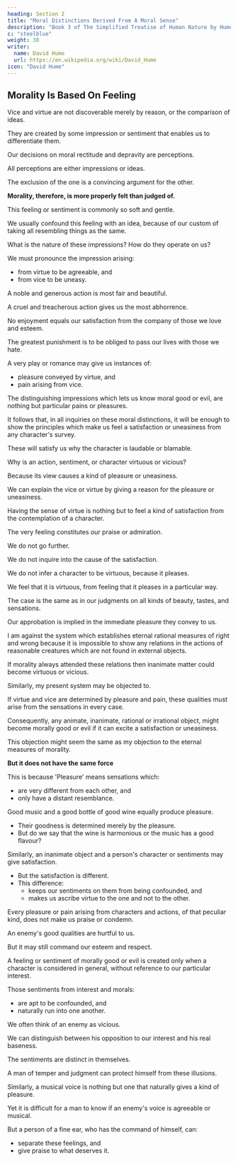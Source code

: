 ```yaml
---
heading: Section 2
title: "Moral Distinctions Derived From A Moral Sense"
description: "Book 3 of The Simplified Treatise of Human Nature by Hume"
c: "steelblue"
weight: 38
writer:
  name: David Hume
  url: https://en.wikipedia.org/wiki/David_Hume
icon: "David Hume"
---
```



## Morality Is Based On Feeling

Vice and virtue are not discoverable merely by reason, or the comparison of ideas.

They are created by some impression or sentiment that enables us to differentiate them.


<!-- Our decisions on moral rectitude and depravity are perceptions.

All perceptions are either impressions or ideas.

The exclusion of the one is a convincing argument for the other.

Morality, therefore, is more properly felt than judged of.

This feeling or sentiment is commonly so soft and gentle.

We usually confound this feeling with an idea, because of our custom of taking all resembling things as the same.

What is the nature of these impressions?

How do they operate on us?

We must pronounce the impression arising:
- from virtue to be agreeable, and
- from vice to be uneasy.

A noble and generous action is most fair and beautiful.
        A cruel and treacherous action gives us the most abhorrence.
    No enjoyment equals our satisfaction from the company of those we love and esteem.
        The greatest punishment is to be obliged to pass our lives with those we hate.
    A very play or romance may give us instances of:
        pleasure conveyed by virtue, and
        pain arising from vice.

-->


Our decisions on moral rectitude and depravity are perceptions.

All perceptions are either impressions or ideas.

The exclusion of the one is a convincing argument for the other.

**Morality, therefore, is more properly felt than judged of.**

This feeling or sentiment is commonly so soft and gentle.

We usually confound this feeling with an idea, because of our custom of taking all resembling things as the same.


What is the nature of these impressions? How do they operate on us?

We must pronounce the impression arising:
- from virtue to be agreeable, and
- from vice to be uneasy.

A noble and generous action is most fair and beautiful.

A cruel and treacherous action gives us the most abhorrence.

No enjoyment equals our satisfaction from the company of those we love and esteem.

The greatest punishment is to be obliged to pass our lives with those we hate.

A very play or romance may give us instances of:
- pleasure conveyed by virtue, and
- pain arising from vice.

The distinguishing impressions which lets us know moral good or evil, are nothing but particular pains or pleasures.

It follows that, in all inquiries on these moral distinctions, it will be enough to show the principles which make us feel a satisfaction or uneasiness from any character's survey.

These will satisfy us why the character is laudable or blamable.

Why is an action, sentiment, or character virtuous or vicious?

Because its view causes a kind of pleasure or uneasiness.

We can explain the vice or virtue by giving a reason for the pleasure or uneasiness.

Having the sense of virtue is nothing but to feel a kind of satisfaction from the contemplation of a character.

The very feeling constitutes our praise or admiration.
            
We do not go further.

We do not inquire into the cause of the satisfaction.

We do not infer a character to be virtuous, because it pleases.

We feel that it is virtuous, from feeling that it pleases in a particular way.

The case is the same as in our judgments on all kinds of beauty, tastes, and sensations.

Our approbation is implied in the immediate pleasure they convey to us.


I am against the system which establishes eternal rational measures of right and wrong because it is impossible to show any relations in the actions of reasonable creatures which are not found in external objects.

If morality always attended these relations then inanimate matter could become virtuous or vicious.

Similarly, my present system may be objected to.

If virtue and vice are determined by pleasure and pain, these qualities must arise from the sensations in every case.

Consequently, any animate, inanimate, rational or irrational object, might become morally good or evil if it can excite a satisfaction or uneasiness.

This objection might seem the same as my objection to the eternal measures of morality.

**But it does not have the same force**

This is because 'Pleasure' means sensations which:
- are very different from each other, and
- only have a distant resemblance.

Good music and a good bottle of good wine equally produce pleasure.
- Their goodness is determined merely by the pleasure.
- But do we say that the wine is harmonious or the music has a good flavour?

Similarly, an inanimate object and a person's character or sentiments may give satisfaction.
- But the satisfaction is different.
- This difference:
  - keeps our sentiments on them from being confounded, and
  - makes us ascribe virtue to the one and not to the other.

Every pleasure or pain arising from characters and actions, of that peculiar kind, does not make us praise or condemn.

An enemy's good qualities are hurtful to us.

But it may still command our esteem and respect.

A feeling or sentiment of morally good or evil is created only when a character is considered in general, without reference to our particular interest.

Those sentiments from interest and morals:
- are apt to be confounded, and
- naturally run into one another.

We often think of an enemy as vicious.

We can distinguish between his opposition to our interest and his real baseness.

The sentiments are distinct in themselves.

A man of temper and judgment can protect himself from these illusions.

Similarly, a musical voice is nothing but one that naturally gives a kind of pleasure.

Yet it is difficult for a man to know if an enemy's voice is agreeable or musical.

But a person of a fine ear, who has the command of himself, can:
- separate these feelings, and
- give praise to what deserves it.

<!-- <<<<<<< HEAD
=======
        In the preceding system of the passions in Book 2, we remarked a more considerable difference among our pains and pleasures.
        Pride and humility, love and hatred are excited when anything presented to us:
            is related to the object of that passion, and
            produces a separate sensation related to the sensation of that passion.
        Virtue and vice are attended with these circumstances.
            They must:
                be placed in ourselves or others
                excite pleasure or uneasiness, and
                give rise to one of these four passions.
            These clearly distinguish them from the pleasure and pain arising from inanimate objects that are often unrelated to us.
            This is perhaps the most considerable effect that virtue and vice have on the mind.

    From what principles is this pleasure and pain, that distinguishes moral good and evil, derived from?
        Where does it arise in the human mind?
    It is absurd to imagine that these sentiments are produced by an original quality and primary constitution in every instance.
        We have an infinite number of duties.
        It is impossible that our original instincts should extend to each of them.
        The mind cannot take all the precepts contained in the most complete system of ethics, from infancy.
    Such a method is incompatible to the usual maxims which conduct nature.
        A few principles produce all that variety we observe in the universe.
        Everything is carried on in the easiest and most simple manner.
    We therefore need to:
        abridge these primary impulses, and
        find some more general principles on which all our notions of morals are founded.


## Three Definitions Of The Word 'Nature'

Should we search for these principles in nature?
        Or must we look for them in some other origin?

Our answer depends on the definition of 'Nature' because it is most ambiguous and equivocal.

If 'nature' is opposed to 'miracles', then the following are natural:
        The distinction between vice and virtue
        Every event which has ever happened in the world, except those miracles, on which our religion is founded.

We make no very extraordinary discovery when we say that the sentiments of vice and virtue are natural in this sense.


But 'nature' may also be opposed to 'rare' and 'unusual'.
        This is the common meaning of nature.
        In this sense, disputes often arise on what is natural or unnatural.

We generally do not have any very precise standard to solve these disputes.

'Frequent' and 'rare' depend on the number of observed examples.
        This number may gradually increase or decrease.
        It will be impossible to fix any exact boundaries between them.

If ever there were anything natural in this sense, moral sentiments may be it.
        Since no nation or person was utterly deprived of morals, who never showed the smallest approbation or dislike of manners.

These sentiments are so rooted in our constitution and temper.
        It is impossible to destroy them without entirely confounding the human mind by disease or madness.


    But 'nature' may also mean not man-made.
        In this sense, it may be disputed whether the notions of virtue are natural or not.

    We readily forget, that men's designs, projects, and views are principles as necessary in their operation as heat and cold, moist and dry.
        We usually set them in opposition to the other principles of nature.
    I think it is impossible to answer whether the sense of virtue is natural or artificial.
        Our sense of some virtues is artificial, and that of others natural.
        This question will be more proper in the exact detail of each vice and virtue.14


    Based on these definitions of natural and unnatural, the systems which assert that virtue is natural and vice is unnatural are most unphilosophical.
        If natural means non-miraculous, then vice and virtue are equally natural.
        If natural means ordinary, then virtue will perhaps be found to be the most unnatural.
            Heroic virtue will be found as unusual as the most brutal barbarity.
        If natural means not man-made, both vice and virtue are equally artificial and out of nature.
        Actions themselves are:
            artificial, and
            performed with a certain design and intention.
                Otherwise, actions could never be ranked under merit or demerit.
        Therefore, it is impossible that natural and unnatural characters can ever mark the boundaries of vice and virtue.

    Thus, we are still brought back to our first position, that:
        virtue is distinguished by the pleasure, and
        vice is distinguished by the pain that any action, sentiment, or character gives us by its mere view and contemplation.
    This decision is very commodious because it reduces us to this simple question:
        Why does any action or sentiment make us feel good or bad, without us looking for any incomprehensible relations and qualities?
        We could never clearly conceive these relations and qualities in nature nor in our imagination.
    I flatter myself that I have executed most of my present design by a question which is not ambiguous and obscure.


Footnote 14:

In the following discourse, 'natural' is also opposed sometimes to civil, sometimes to moral.

The opposition will always discover the sense it is taken in.
>>>>>>> 460d6a8d8dd30e0687e8eef9ec9b29653f2e3886
 -->